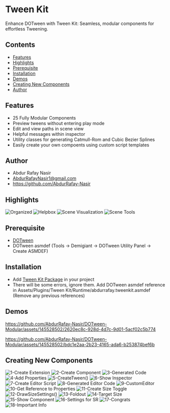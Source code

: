 # Tween Kit 
Enhance DOTween with Tween Kit: Seamless, modular components for effortless Tweening.

## Contents
- [Features](#features)
- [Highlights](#highlights)
- [Prerequisite](#prerequisite)
- [Installation](#installation)
- [Demos](#demos)
- [Creating New Components](#creating-new-components)
- [Author](#author)

## Features
- 25 Fully Modular Components
- Preview tweens without entering play mode
- Edit and view paths in scene view
- Helpful messages within inspector
- Utility classes for generating Catmull-Rom and Cubic Bezier Splines
- Easily create your own compoents using custom script templates

## Author
- Abdur Rafay Nasir
- AbdurRafayNasir1@gmail.com
- https://github.com/AbdurRafay-Nasir


## Highlights
![Organized](https://github.com/AbdurRafay-Nasir/DOTween-Modular-Development/assets/145528502/0ff529a1-73a8-4755-bddc-a451ce33c5ba)
![Helpbox](https://github.com/AbdurRafay-Nasir/DOTween-Modular/assets/145528502/2f310579-143c-48ea-b323-c11eea00b4b6)
![Scene Visualization](https://github.com/AbdurRafay-Nasir/DOTween-Modular-Development/assets/145528502/2a99a4fb-54b6-4d61-a58e-23b9ea3b16e5)
![Scene Tools](https://github.com/AbdurRafay-Nasir/DOTween-Modular/assets/145528502/0fac027f-e441-4432-9074-b342aac678de)

## Prerequisite
- [DOTween](https://assetstore.unity.com/packages/tools/animation/dotween-hotween-v2-27676)
- DOTween asmdef (Tools -> Demigiant -> DOTween Utility Panel -> Create ASMDEF)

## Installation
- Add [Tween Kit Package](tweenkit.unitypackage) in your project
- There will be some errors, ignore them. Add DOTween asmdef reference in Assets/Plugins/Tween Kit/Runtime/abdurrafay.tweenkit.asmdef (Remove any previous references) 

## Demos
https://github.com/AbdurRafay-Nasir/DOTween-Modular/assets/145528502/2620ec8c-928d-4d7c-9d01-5acf02c5b774

https://github.com/AbdurRafay-Nasir/DOTween-Modular/assets/145528502/bdc1e2aa-2b23-4165-ada6-b253874bef6b

## Creating New Components
![1-Create Extension](https://github.com/AbdurRafay-Nasir/DOTween-Modular/assets/145528502/6a129763-4a27-4ece-a385-bc021e6b4e1b)
![2-Create Component](https://github.com/AbdurRafay-Nasir/DOTween-Modular/assets/145528502/64b092ab-4ed5-4db3-8373-efa35be622e3)
![3-Generated Code](https://github.com/AbdurRafay-Nasir/DOTween-Modular/assets/145528502/d2c41bc4-6fc9-4ddc-97d7-e63a002b52bf)
![4-Add Properties](https://github.com/AbdurRafay-Nasir/DOTween-Modular/assets/145528502/df343cd7-dab1-4f50-9084-60244432d973)
![5-CreateTween()](https://github.com/AbdurRafay-Nasir/DOTween-Modular/assets/145528502/b3d294ef-631b-4e73-9541-2009539b2a47)
![6-Show Inspector](https://github.com/AbdurRafay-Nasir/DOTween-Modular/assets/145528502/49ecbd6b-6b3f-4acf-a2bd-2c3ccf01d99b)
![7-Create Editor Script](https://github.com/AbdurRafay-Nasir/DOTween-Modular/assets/145528502/8abbfd55-eebd-4a46-936e-908db0334655)
![8-Generated Editor Code](https://github.com/AbdurRafay-Nasir/DOTween-Modular/assets/145528502/4c950f58-ad3c-426d-bedd-7e15bb21241d)
![9-CustomEditor](https://github.com/AbdurRafay-Nasir/DOTween-Modular/assets/145528502/0be00dc9-78e1-49d6-87f2-ac6e874051ab)
![10-Get Reference to Properties](https://github.com/AbdurRafay-Nasir/DOTween-Modular/assets/145528502/5c2e3085-7eed-41e6-a780-dd4da1becbc3)
![11-Create Size Toggle](https://github.com/AbdurRafay-Nasir/DOTween-Modular/assets/145528502/a8b5cb50-5f74-408b-9943-d599144acd5f)
![12-DrawSizeSettings()](https://github.com/AbdurRafay-Nasir/DOTween-Modular/assets/145528502/67b98034-8261-406f-8be5-3939cc46cc7f)
![13-Foldout](https://github.com/AbdurRafay-Nasir/DOTween-Modular/assets/145528502/6d5d1b33-de93-4c50-ba26-5717c9c4903e)
![14-Target Size](https://github.com/AbdurRafay-Nasir/DOTween-Modular/assets/145528502/f643261b-b6ef-4dd4-b7b7-acf52138dd8f)
![15-Show Component](https://github.com/AbdurRafay-Nasir/DOTween-Modular/assets/145528502/3bf8d358-d5f4-4deb-9e1e-0890b9f142a3)
![16-Settings for SR](https://github.com/AbdurRafay-Nasir/DOTween-Modular/assets/145528502/33bae45f-d1e4-45d5-8377-e635e3b63b45)
![17-Congrats](https://github.com/AbdurRafay-Nasir/DOTween-Modular/assets/145528502/19df1a0f-dab5-4fbe-a1a0-8b80c1614df3)
![18-Important Info](https://github.com/AbdurRafay-Nasir/DOTween-Modular/assets/145528502/f9d2d736-1670-4f24-ab69-69cbdd3fcd8c)

